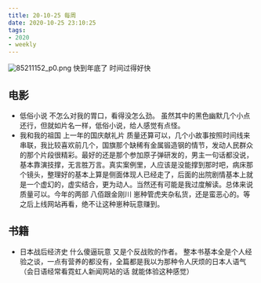 ```yaml
---
title: 20-10-25 每周
date: 2020-10-25 23:10:25
tags:
- 2020
- weekly
---
```

![85211152_p0.png](https://i.loli.net/2020/10/25/Vfr1KL3H9PvGw6b.png)
快到年底了  时间过得好快
<!-- more-->
## 电影
- 低俗小说  不怎么对我的胃口，看得没怎么劲。 虽然其中的黑色幽默几个小点还行，但就如片名一样，低俗小说，给人感觉有点怪。
- 我和我的祖国  上一年的国庆献礼片 质量还算可以，几个小故事按照时间线来串联，我比较喜欢前几个，国旗那个缺稀有金属锻造钢的情节，发动人民群众的那个片段很精彩。最好的还是那个参加原子弹研发的，男主一句话都没说，基本靠演技撑，无言胜万言。真实案例里，人应该是没能撑到那时吧，病床那个镜头，整理好的基本上算是侧面体现人已经走了，后面的出院剧情基本上就是一个虚幻的，虚实结合，更为动人。当然还有可能是我过度解读。总体来说质量可以。今年的两部 八佰跟金刚川 崽种管虎夹杂私货，还是蛮恶心的。等之后上线网站再看，绝不让这种崽种玩意赚到。

## 书籍
- 日本战后经济史  什么傻逼玩意 又是个反战败的作者。 整本书基本全是个人经验之谈，一点有营养的都没有，全篇都是我以为那种令人厌烦的日本人语气（会日语经常看霓虹人新闻网站的话 就能体验这种感觉）

